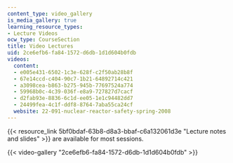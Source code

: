 ```yaml
---
content_type: video_gallery
is_media_gallery: true
learning_resource_types:
- Lecture Videos
ocw_type: CourseSection
title: Video Lectures
uid: 2ce6efb6-fa84-1572-d6db-1d1d604b0fdb
videos:
  content:
  - e005e431-6502-1c3e-628f-c2f50ab28b8f
  - 67e14ccd-c404-90c7-1b21-64892714c421
  - a3098cea-b863-b275-945b-77697524a774
  - 59968b0c-4c39-036f-e8a9-727827d7cacf
  - d2fab93e-8836-6c1d-ee05-1e1c94482dd7
  - 24499fea-4c1f-ddf8-8764-7aba55ca24cf
  website: 22-091-nuclear-reactor-safety-spring-2008
---
```


{{< resource_link 5bf0bdaf-63b8-d8a3-bbaf-c6a132061d3e "Lecture notes and slides" >}} are available for most sessions.

{{< video-gallery "2ce6efb6-fa84-1572-d6db-1d1d604b0fdb" >}}

